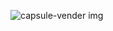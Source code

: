![capsule-vender img](https://capsule-render.vercel.app/api?type=soft&height=300&text=치타%20차정현입니다&section=header&color=auto)